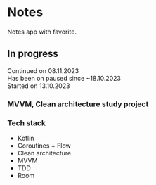 # Notes
Notes app with favorite.

## In progress  
Continued on 08.11.2023  
Has been on paused since ~18.10.2023  
Started on 13.10.2023  

### MVVM, Clean architecture study project

[//]: # ([User story]&#40;https://www.figma.com/file/qDHVuojUkUOkn2yWveRxKp/Notes?type=design&node-id=0-1&mode=design&t=79RMyRNU54IIRdEs-0&#41;  )

[//]: # ([App prototype]&#40;https://www.figma.com/file/qDHVuojUkUOkn2yWveRxKp/Notes?type=design&node-id=8-2&mode=design&t=ZBlMjkuzabnh9U2p-0&#41;  )

[//]: # (~~[Work flow]&#40;https://trello.com/b/4RsUbtCX/notes&#41;~~)

[//]: # ([Prototype in Figma]&#40;https://www.figma.com/file/qDHVuojUkUOkn2yWveRxKp/Notes?type=design&node-id=8-2&mode=design&t=79RMyRNU54IIRdEs-0&#41;)

### Tech stack
- Kotlin
- Coroutines + Flow
- Clean architecture
- MVVM
- TDD
- Room
